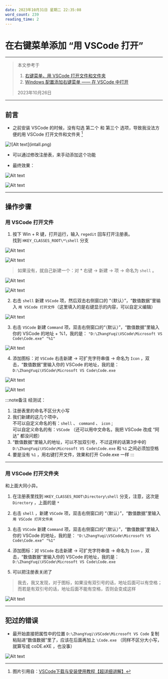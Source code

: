 ```yaml
---
date: 2023年10月31日 星期二 22:35:08
word_count: 239
reading_time: 2
---
```


# 在右键菜单添加 “用 VSCode 打开”

---

> 本文参考于 
> 1. [右键菜单，用 VSCode 打开文件和文件夹](https://www.jianshu.com/p/e8c29211fba9)
> 2. [Windows 配置添加右键菜单 —— 在 VSCode 中打开](https://cloud.tencent.com/developer/article/2069620)
>
> 2023年10月26日

---

## 前言

- 之前安装 VSCode 的时候，没有勾选 第二个 和 第三个 选项，导致我没法方便的用 VSCode 打开文件和文件夹 [^下面的图片引用于]
 
![!\[Alt text\](intall.png)](../../../static/img/Software/VSCode/OpenWithVSCode/intall.png) 

- 可以通过修改注册表，来手动添加这个功能
 
- 最终效果：

![Alt text](../../../static/img/Software/VSCode/OpenWithVSCode/XiaoGuo1.png)

![Alt text](../../../static/img/Software/VSCode/OpenWithVSCode/XiaoGuo2.png)
 
 ---

## 操作步骤

### 用 VSCode 打开文件
 1. 按下 Win + R 键，打开运行，输入 `regedit` 回车打开注册表。  
找到 `HKEY_CLASSES_ROOT\*\shell` 分支

![Alt text](../../../static/img/Software/VSCode/OpenWithVSCode/Regedit1.png)

![Alt text](../../../static/img/Software/VSCode/OpenWithVSCode/Regedit2.png)

> 如果没有，就自己新建一个：对 * 右键 -> 新建 -> 项 -> 命名为 `shell` 。

![Alt text](../../../static/img/Software/VSCode/OpenWithVSCode/Regedit2-1.png)

![Alt text](../../../static/img/Software/VSCode/OpenWithVSCode/Regedit2-2.png)


2. 右击 `shell` 新建 ` VSCode ` 项，然后双击右侧窗口的 “（默认）”，“数值数据”里输入 `用 VSCode 打开文件`（这里填入的是右键显示的内容，可以自定义编辑）

![Alt text](../../../static/img/Software/VSCode/OpenWithVSCode/File3.png)

3. 右击 `VSCode` 新建 `Command` 项，双击右侧窗口的“（默认）”，“数值数据”里输入你的 VSCode 的地址 + %1，我的是： `"D:\ZhangYuqi\VSCode\Microsoft VS Code\Code.exe" "%1"`

![Alt text](../../../static/img/Software/VSCode/OpenWithVSCode/File6.png)

4. 添加图标：对 `VSCode` 右击新建 -> 可扩充字符串值 -> 命名为 `Icon` ，双击，“数值数据”里输入你的 VSCode 的地址，我的是：`D:\ZhangYuqi\VSCode\Microsoft VS Code\Code.exe`

![Alt text](../../../static/img/Software/VSCode/OpenWithVSCode/File-Icon1.png)

![Alt text](../../../static/img/Software/VSCode/OpenWithVSCode/File-Icon2.png)

:::note备注
经测试：
1. 注册表里的命名不区分大小写
2. 我们新建的这几个项中，  
   不可以自定义命名的有：`shell` 、 `command` 、 `icon` ;  
   可以自定义命名的有：`VSCode` （还可以用中文命名，我把 VSCode 改成 “阿达” 都没问题）
3. “数值数据”里输入的地址，可以不加双引号，不过这样的话第3步中的 `D:\ZhangYuqi\VSCode\Microsoft VS Code\Code.exe` 和 `%1` 之间必须加空格
4. 要是没有 `%1` ，用右键打开文件，效果和打开 Code.exe 一样
:::

---

### 用 VSCode 打开文件夹

和上面大同小异。

1. 在注册表里找到 `HKEY_CLASSES_ROOT\Directory\shell` 分支，注意，这次是 `Directory` ，上面的是 `*`  

2. 右击 `shell` ，新建 `VSCode` 项，双击右侧窗口的 “（默认）”，“数值数据”里输入 `用 VSCode 打开文件夹`

3. 右击 `VSCode` 新建 `Command` 项，双击右侧窗口的“（默认）”，“数值数据”里输入你的 VSCode 的地址，我的是： `"D:\ZhangYuqi\VSCode\Microsoft VS Code\Code.exe" "%1"`

4. 添加图标：对 `VSCode` 右击新建 -> 可扩充字符串值 -> 命名为 `Icon` ，双击，“数值数据”里输入你的 VSCode 的地址，我的是：`D:\ZhangYuqi\VSCode\Microsoft VS Code\Code.exe`

5. 可以把注册表关闭了
    
> 我去，我又发现，对于图标，如果没有双引号的话，地址后面可以有空格；而若是有双引号的话，地址后面不能有空格，否则会变成这样

![Alt text](../../../static/img/Software/VSCode/OpenWithVSCode/HaveShuangYinHaoHaveSpace2.png)

---

## 犯过的错误

- 最开始直接把属性中的位置 `D:\ZhangYuqi\VSCode\Microsoft VS Code` 复制粘贴进“数值数据”里了，应该在后面再加上 `\Code.exe` （同样不区分大小写，就算写成 coDE.eXE ，也没事）

![Alt text](../../../static/img/Software/VSCode/OpenWithVSCode/File1.png)

[^下面的图片引用于]: 图片引用自：[VSCode下载与安装使用教程【超详细讲解】](https://developer.aliyun.com/article/1174015)